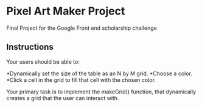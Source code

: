 # Pixel Art Maker Project

Final Project for the Google Front end scholarship challenge

## Instructions

Your users should be able to:

*Dynamically set the size of the table as an N by M grid.
*Choose a color.
*Click a cell in the grid to fill that cell with the chosen color.

Your primary task is to implement the makeGrid() function, that dynamically creates a grid that the user can interact with.